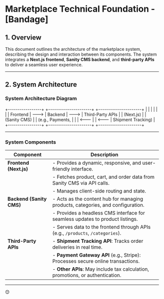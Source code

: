 # Marketplace Technical Foundation - [Bandage]

## 1. Overview

This document outlines the architecture of the marketplace system, describing the design and interaction between its components. The system integrates a **Next.js frontend**, **Sanity CMS backend**, and **third-party APIs** to deliver a seamless user experience.

---

## 2. System Architecture

### System Architecture Diagram

+-----------------+ +----------------------+ +----------------------+ | | | | | | | Frontend | ---> | Backend | ---> | Third-Party APIs | | (Next.js) | | (Sanity CMS) | | (e.g., Payments, | | | <--- | | <--- | Shipment Tracking) | +-----------------+ +----------------------+ +----------------------+

---

### System Components

| **Component**      | **Description**                                                                 |
|---------------------|---------------------------------------------------------------------------------|
| **Frontend (Next.js)** | - Provides a dynamic, responsive, and user-friendly interface.               |
|                     | - Fetches product, cart, and order data from Sanity CMS via API calls.         |
|                     | - Manages client-side routing and state.                                       |
| **Backend (Sanity CMS)** | - Acts as the content hub for managing products, categories, and configuration. |
|                     | - Provides a headless CMS interface for seamless updates to product listings.  |
|                     | - Serves data to the frontend through APIs (e.g., `/products`, `/categories`). |
| **Third-Party APIs**| - **Shipment Tracking API**: Tracks order deliveries in real time.             |
|                     | - **Payment Gateway API** (e.g., Stripe): Processes secure online transactions.|
|                     | - **Other APIs**: May include tax calculation, promotions, or authentication.  |

---

😊
